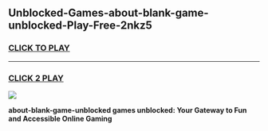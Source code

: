 
## Unblocked-Games-about-blank-game-unblocked-Play-Free-2nkz5
<h3>
<a href="https://premium76.site?title=about-blank-game-unblocked&ref=18A1">CLICK TO PLAY</a></h3>
<hr>

<h3>
<a href="https://premium76.site?title=about-blank-game-unblocked&ref=18A1">CLICK 2 PLAY</a>
  
</h3>

<a href="https://premium76.site?title=about-blank-game-unblocked&ref=18A1"><img src="https://clearcache.store/games.png"></a>


**about-blank-game-unblocked games unblocked: Your Gateway to Fun and Accessible Online Gaming**
